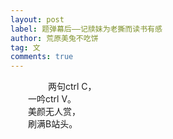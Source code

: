 ```yaml
---
layout: post
label: 题弹幕后——记牍妹为老撕而读书有感
author: 荒原美兔不吃饼
tag: 文
comments: true
---
```


　　
　　两句ctrl C，  
　　一吟ctrl V。  
　　美颜无人赏，  
　　刷满B站头。
　　

